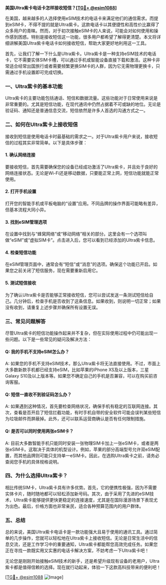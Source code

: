**美国Ultra紫卡电话卡怎样接收短信？[[TG💪+ @esim1088](https://t.me/s/esim1088)]**

在美国，越来越多的人选择使用eSIM技术的电话卡来满足他们的通信需求。而提到eSIM卡，不得不提的就是Ultra紫卡。这款电话卡以其便捷性和高性价比赢得了众多用户的青睐。然而，对于初次接触eSIM卡的人来说，可能会对如何使用和操作感到困惑。特别是接收短信这一功能，很多用户都希望了解得更清楚。本文将详细讲解美国Ultra紫卡电话卡如何接收短信，帮助大家更好地利用这一工具。

首先，让我们了解一下什么是Ultra紫卡。Ultra紫卡是一种支持eSIM技术的电话卡，它不需要实体SIM卡槽，可以通过手机或智能设备直接下载和激活。这种卡非常适合经常出国旅行或者需要频繁更换SIM卡的人群，因为它无需物理更换卡，只需通过手机设置即可完成切换。

### **一、Ultra紫卡的基本功能**

Ultra紫卡的主要功能包括通话、短信和数据流量。这些功能对于日常使用来说是非常重要的。尤其是短信功能，在现代通讯中仍然占据着不可或缺的地位。无论是验证码、通知还是普通信息交流，短信依然是许多人首选的沟通方式之一。

### **二、如何在Ultra紫卡上接收短信**

接收到短信是使用电话卡时最基础的需求之一。对于Ultra紫卡用户来说，接收短信的过程其实非常简单。以下是具体步骤：

#### **1. 确认网络连接**
要接收短信，首先需要确保您的设备已经成功激活了Ultra紫卡，并且处于良好的网络连接状态。无论是Wi-Fi还是移动数据，只要能正常上网，短信功能就能正常使用。

#### **2. 打开手机设置**
打开您的智能手机或平板电脑的“设置”应用。不同品牌的操作界面可能略有差异，但基本流程大同小异。

#### **3. 找到eSIM管理选项**
在设置中找到与“蜂窝网络”或“移动网络”相关的部分。这里会有一个选项叫做“eSIM”或“虚拟SIM卡”。点击进入后，您可以看到已经添加的Ultra紫卡信息。

#### **4. 检查短信功能**
在eSIM管理页面中，通常会有“短信”或“消息”的选项。确保这个功能已开启。如果您之前关闭了短信服务，现在需要重新启用它。

#### **5. 测试短信接收**
为了确认Ultra紫卡是否能够正常接收短信，您可以尝试发送一条测试短信给自己。几分钟后，检查手机是否收到了这条信息。如果收到，则说明一切正常；如果没有收到，请重复上述步骤并确保所有设置无误。

### **三、常见问题解答**

尽管Ultra紫卡的短信功能操作起来并不复杂，但在实际使用过程中仍可能出现一些问题。以下是一些常见的疑问及解决方法：

#### **Q: 我的手机不支持eSIM怎么办？**
A: 如果您的手机不支持eSIM技术，那么Ultra紫卡将无法直接使用。不过，市面上大多数新款手机都已经支持eSIM，比如苹果的iPhone XS及以上版本，三星Galaxy S10及以上版本等。如果您不确定自己的手机是否兼容，可以在购买前咨询客服。

#### **Q: 短信一直收不到验证码怎么办？**
A: 如果遇到这种情况，首先要检查网络状况，确保手机有稳定的互联网连接。其次，查看是否开启了短信拦截功能，有时手机自带的安全软件可能会误判某些短信为垃圾邮件而屏蔽掉。此外，还可以联系运营商确认是否有任何限制措施。

#### **Q: 是否可以同时使用两张eSIM卡？**
A: 目前大多数智能手机只能同时安装一张物理SIM卡加上一张eSIM卡，或者是两张eSIM卡。这取决于具体的机型设计。例如，苹果的部分高端型号允许双eSIM配置，而其他品牌则可能只支持单一eSIM卡。因此，在选购Ultra紫卡之前，请务必查阅您手机的具体规格说明。

### **四、为什么选择Ultra紫卡？**

相比传统SIM卡，Ultra紫卡具有许多优势。首先，它的便携性极强，因为不需要实体卡片，随时随地都可以轻松添加新号码。其次，由于采用了先进的eSIM技术，Ultra紫卡能够提供更快更稳定的连接速度，尤其是在国际漫游场景下表现尤为出色。最后，价格方面也非常亲民，适合各种预算范围内的用户群体。

### **五、总结**

总的来说，美国Ultra紫卡电话卡是一款功能强大且易于使用的通讯工具。通过简单的几步操作，您就可以轻松地在Ultra紫卡上接收短信。无论是日常生活中的信息交流，还是工作学习中的重要通知，Ultra紫卡都能帮您高效完成任务。如果您正在寻找一款既实用又实惠的电话卡解决方案，不妨考虑一下Ultra紫卡吧！

无论您是刚刚开始接触eSIM技术的新手，还是希望升级现有设备的老用户，Ultra紫卡都是值得信赖的选择。现在就行动起来，体验一下这款高科技带来的便利吧！

[[TG💪+ @esim1088](https://t.me/s/esim1088) ![Image](https://i.postimg.cc/4NQfJmqS/Snipaste-2025-05-13-00-14-12.png)]